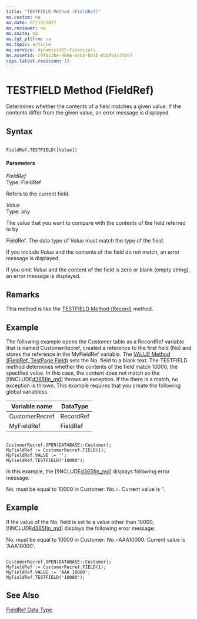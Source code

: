 ```yaml
---
title: "TESTFIELD Method (FieldRef)"
ms.custom: na
ms.date: 07/13/2017
ms.reviewer: na
ms.suite: na
ms.tgt_pltfrm: na
ms.topic: article
ms.service: dynamics365-financials
ms.assetid: c9f012be-9066-45ba-b01b-d1bf61c75b97
caps.latest.revision: 13
---
```


 

# TESTFIELD Method (FieldRef)
Determines whether the contents of a field matches a given value. If the contents differ from the given value, an error message is displayed.  
  
## Syntax  
  
```  
  
FieldRef.TESTFIELD([Value])  
```  
  
#### Parameters  
 *FieldRef*  
 Type: FieldRef  
  
 Refers to the current field.  
  
 *Value*  
 Type: any  
  
 The value that you want to compare with the contents of the field referred to by  
  
 FieldRef. The data type of *Value* must match the type of the field.  
  
 If you include *Value* and the contents of the field do not match, an error message is displayed.  
  
 If you omit *Value* and the content of the field is zero or blank \(empty string\), an error message is displayed.  
  
## Remarks  
 This method is like the [TESTFIELD Method \(Record\)](devenv-TESTFIELD-Method-Record.md) method.  
  
## Example  
 The following example opens the Customer table as a RecordRef variable that is named CustomerRecref, created a reference to the first field \(No\) and stores the reference in the MyFieldRef variable. The [VALUE Method \(FieldRef, TestPage Field\)](devenv-VALUE-Method-FieldRef-TestPage-Field.md) sets the No. field to a blank text. The TESTFIELD method determines whether the contents of the field match 10000, the specified value. In this case, the content does not match so the [!INCLUDE[d365fin_md](../includes/d365fin_md.md)] throws an exception. If the there is a match, no exception is thrown. This example requires that you create the following global variabless.  
  
|Variable name|DataType|  
|-------------------|--------------|  
|CustomerRecref|RecordRef|  
|MyFieldRef|FieldRef|  
  
```  
  
CustomerRecref.OPEN(DATABASE::Customer);  
MyFieldRef := CustomerRecref.FIELD(1);  
MyFieldRef.VALUE := '';  
MyFieldRef.TESTFIELD('10000');  
```  
  
 In this example, the [!INCLUDE[d365fin_md](../includes/d365fin_md.md)] displays following error message:  
  
 No. must be equal to 10000 in Customer: No.=. Current value is ‘’.  
  
## Example  
 If the value of the No. field is set to a value other than 10000, [!INCLUDE[d365fin_md](../includes/d365fin_md.md)] displays the following error message:  
  
 No. must be equal to 10000 in Customer: No.=AAA10000. Current value is ‘AAA10000’.  
  
```  
  
CustomerRecref.OPEN(DATABASE::Customer);  
MyFieldRef := CustomerRecref.FIELD(1);  
MyFieldRef.VALUE := 'AAA 10000';  
MyFieldRef.TESTFIELD('10000');  
```  
  
## See Also  
 [FieldRef Data Type](../datatypes/devenv-FieldRef-Data-Type.md)